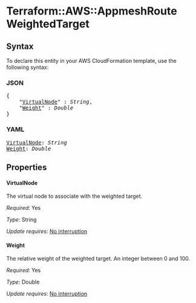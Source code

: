 # Terraform::AWS::AppmeshRoute WeightedTarget

## Syntax

To declare this entity in your AWS CloudFormation template, use the following syntax:

### JSON

<pre>
{
    "<a href="#virtualnode" title="VirtualNode">VirtualNode</a>" : <i>String</i>,
    "<a href="#weight" title="Weight">Weight</a>" : <i>Double</i>
}
</pre>

### YAML

<pre>
<a href="#virtualnode" title="VirtualNode">VirtualNode</a>: <i>String</i>
<a href="#weight" title="Weight">Weight</a>: <i>Double</i>
</pre>

## Properties

#### VirtualNode

The virtual node to associate with the weighted target.

_Required_: Yes

_Type_: String

_Update requires_: [No interruption](https://docs.aws.amazon.com/AWSCloudFormation/latest/UserGuide/using-cfn-updating-stacks-update-behaviors.html#update-no-interrupt)

#### Weight

The relative weight of the weighted target. An integer between 0 and 100.

_Required_: Yes

_Type_: Double

_Update requires_: [No interruption](https://docs.aws.amazon.com/AWSCloudFormation/latest/UserGuide/using-cfn-updating-stacks-update-behaviors.html#update-no-interrupt)

